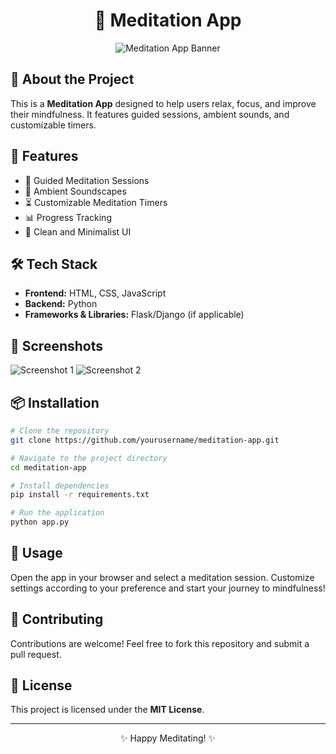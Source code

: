 <!-- README.md -->

<h1 align="center">🧘 Meditation App</h1>
<p align="center">
  <img src="https://via.placeholder.com/600x300" alt="Meditation App Banner"/>
</p>

## 🌿 About the Project
<p>
This is a <strong>Meditation App</strong> designed to help users relax, focus, and improve their mindfulness. It features guided sessions, ambient sounds, and customizable timers.
</p>

## 🚀 Features
<ul>
  <li>🧘 Guided Meditation Sessions</li>
  <li>🎵 Ambient Soundscapes</li>
  <li>⏳ Customizable Meditation Timers</li>
  <li>📊 Progress Tracking</li>
  <li>🎨 Clean and Minimalist UI</li>
</ul>

## 🛠️ Tech Stack
<ul>
  <li><strong>Frontend:</strong> HTML, CSS, JavaScript</li>
  <li><strong>Backend:</strong> Python</li>
  <li><strong>Frameworks & Libraries:</strong> Flask/Django (if applicable)</li>
</ul>

## 📸 Screenshots
<p>
  <img src="https://via.placeholder.com/400x250" alt="Screenshot 1"/>
  <img src="https://via.placeholder.com/400x250" alt="Screenshot 2"/>
</p>

## 📦 Installation
```bash
# Clone the repository
git clone https://github.com/yourusername/meditation-app.git

# Navigate to the project directory
cd meditation-app

# Install dependencies
pip install -r requirements.txt

# Run the application
python app.py
```

## 📝 Usage
<p>
  Open the app in your browser and select a meditation session. Customize settings according to your preference and start your journey to mindfulness!
</p>

## 🤝 Contributing
<p>
  Contributions are welcome! Feel free to fork this repository and submit a pull request.
</p>

## 📜 License
<p>
  This project is licensed under the <strong>MIT License</strong>.
</p>

---
<p align="center">✨ Happy Meditating! ✨</p>
